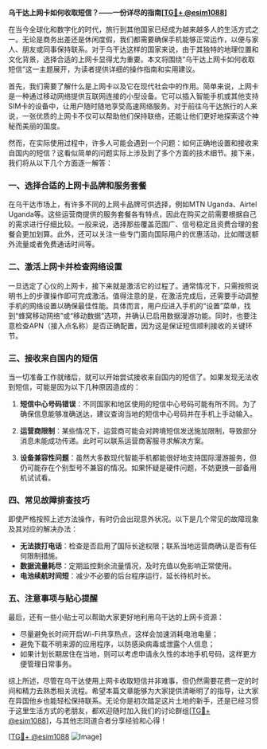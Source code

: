 **乌干达上网卡如何收取短信？——一份详尽的指南[[TG💪+ @esim1088](https://t.me/s/esim1088)]**

在当今全球化和数字化的时代，旅行到其他国家已经成为越来越多人的生活方式之一。无论是商务出差还是休闲度假，我们都需要确保手机能够正常运作，以便与家人、朋友或同事保持联系。对于乌干达这样的国家来说，由于其独特的地理位置和文化背景，选择合适的上网卡显得尤为重要。本文将围绕“乌干达上网卡如何收取短信”这一主题展开，为读者提供详细的操作指南和实用建议。

首先，我们需要了解什么是上网卡以及它在现代社会中的作用。简单来说，上网卡是一种通过移动网络提供互联网连接的小型设备。它可以插入智能手机或其他支持SIM卡的设备中，让用户随时随地享受高速网络服务。对于前往乌干达旅行的人来说，一张优质的上网卡不仅可以帮助他们保持联络，还能让他们更好地探索这个神秘而美丽的国度。

然而，在实际使用过程中，许多人可能会遇到一个问题：如何正确地设置和接收来自国内的短信？这看似简单的问题实际上涉及到了多个方面的技术细节。接下来，我们将从以下几个方面逐一解答：

### **一、选择合适的上网卡品牌和服务套餐**

在乌干达市场上，有许多不同的上网卡品牌可供选择，例如MTN Uganda、Airtel Uganda等。这些运营商提供的服务套餐各有特点，因此在购买之前需要根据自己的需求进行仔细比较。一般来说，选择那些覆盖范围广、信号稳定且资费合理的套餐会更加划算。此外，还可以关注一些专门面向国际用户的优惠活动，比如赠送额外流量或者免费通话时间等。

### **二、激活上网卡并检查网络设置**

一旦选定了心仪的上网卡，接下来就是激活它的过程了。通常情况下，只需按照说明书上的步骤操作即可完成激活。值得注意的是，在激活完成后，还需要手动调整手机的网络设置以确保最佳性能。具体而言，用户应进入手机的“设置”菜单，找到“蜂窝移动网络”或“移动数据”选项，并确认已启用数据漫游功能。同时，也要注意检查APN（接入点名称）是否正确配置，因为这是保证短信顺利接收的关键环节。

### **三、接收来自国内的短信**

当一切准备工作就绪后，就可以开始尝试接收来自国内的短信了。如果发现无法收到短信，可能是因为以下几种原因造成的：

1. **短信中心号码错误**：不同国家和地区使用的短信中心号码可能有所不同。为了确保信息能够准确送达，建议查询当地的短信中心号码并在手机上手动输入。
   
2. **运营商限制**：某些情况下，运营商可能会对跨境短信发送施加限制，导致部分消息未能成功传递。此时可以联系运营商客服寻求解决方案。

3. **设备兼容性问题**：虽然大多数现代智能手机都能很好地支持国际漫游服务，但仍可能存在个别型号不兼容的情况。如果怀疑是硬件问题，不妨更换一部备用机试试看。

### **四、常见故障排查技巧**

即使严格按照上述方法操作，有时仍会出现意外状况。以下是几个常见的故障现象及其对应的解决办法：

- **无法拨打电话**：检查是否启用了国际长途权限；联系当地运营商确认是否有任何限制措施。
- **数据流量耗尽**：定期监控剩余流量情况，及时充值以免影响正常使用。
- **电池续航时间短**：减少不必要的后台程序运行，延长待机时长。

### **五、注意事项与贴心提醒**

最后，还有一些小贴士可以帮助大家更好地利用乌干达的上网卡资源：

- 尽量避免长时间开启Wi-Fi共享热点，这样会加速消耗电池电量；
- 避免下载不明来源的应用程序，以防感染病毒或泄露个人信息；
- 如果计划长期居住在当地，则可以考虑申请永久性的本地手机号码，这样更方便管理日常事务。

综上所述，尽管在乌干达使用上网卡收取短信并非难事，但仍然需要花费一定的时间和精力去熟悉相关流程。希望本篇文章能够为大家提供清晰明了的指导，让大家在异国他乡也能轻松保持联系。无论你是初次踏足这片土地的新手，还是已经习惯于这里生活方式的老朋友，都欢迎随时加入我们的讨论群组[[TG💪+ @esim1088](https://t.me/s/esim1088)]，与其他志同道合者分享经验和心得！

[[TG💪+ @esim1088](https://t.me/s/esim1088) ![Image](https://i.postimg.cc/4NQfJmqS/Snipaste-2025-05-13-00-14-12.png)]